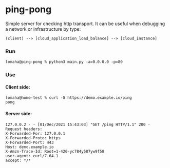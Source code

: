 # ping-pong
Simple server for checking http transport. It can be useful when debugging a network or infrastructure by type:
```
(client) --> [cloud_application_load_balance] --> [cloud_instance]
```
### Run
```
lomaha@ping-pong % python3 main.py -a=0.0.0.0 -p=80
```
### Use
#### Client side:
```
lomaha@home-test % curl -G https://demo.example.io/ping
pong
```
#### Server side:
```
127.0.0.2 - - [01/Dec/2021 15:43:03] "GET /ping HTTP/1.1" 200 -
Request headers:
X-Forwarded-For: 127.0.0.1
X-Forwarded-Proto: https
X-Forwarded-Port: 443
Host: demo.example.io
X-Amzn-Trace-Id: Root=1-420-yc784y587yw9f58
user-agent: curl/7.64.1
accept: */*
```
